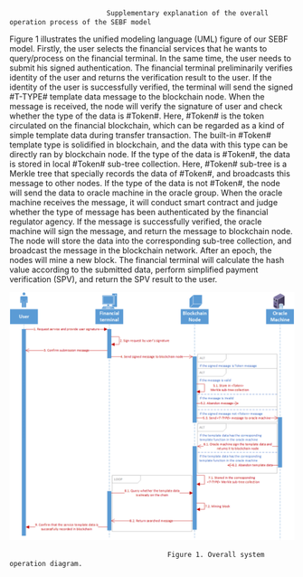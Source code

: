                             Supplementary explanation of the overall operation process of the SEBF model

Figure 1 illustrates the unified modeling language (UML) figure of our SEBF model. Firstly, the user selects the financial services that he wants to query/process on the financial terminal. In the same time, the user needs to submit his signed authentication. The financial terminal preliminarily verifies identity of the user and returns the verification result to the user. If the identity of the user is successfully verified, the terminal will send the signed #T-TYPE# template data message to the blockchain node. When the message is received, the node will verify the signature of user and check whether the type of the data is #Token#. Here, #Token# is the token circulated on the financial blockchain, which can be regarded as a kind of simple template data during transfer transaction. The built-in #Token# template type is solidified in blockchain, and the data with this type can be directly ran by blockchain node. If the type of the data is #Token#, the data is stored in local #Token# sub-tree collection. Here, #Token# sub-tree is a Merkle tree that specially records the data of #Token#, and broadcasts this message to other nodes. If the type of the data is not #Token#, the node will send the data to oracle machine in the oracle group. When the oracle machine receives the message, it will conduct smart contract and judge whether the type of message has been authenticated by the financial regulator agency. If the message is successfully verified, the oracle machine will sign the message, and return the message to blockchain node. The node will store the data into the corresponding sub-tree collection, and broadcast the message in the blockchain network. After an epoch, the nodes will mine a new block. The financial terminal will calculate the hash value according to the submitted data, perform simplified payment verification (SPV), and return the SPV result to the user. 
  
![image](https://github.com/sebf2020/Supplementary-explanation/blob/master/Overall%20system%20operation%20diagram.png)
                                           
                                           Figure 1. Overall system operation diagram.
